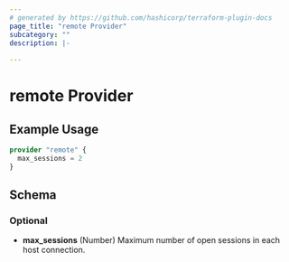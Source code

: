 ```yaml
---
# generated by https://github.com/hashicorp/terraform-plugin-docs
page_title: "remote Provider"
subcategory: ""
description: |-
  
---
```


# remote Provider



## Example Usage

```terraform
provider "remote" {
  max_sessions = 2
}
```

<!-- schema generated by tfplugindocs -->
## Schema

### Optional

- **max_sessions** (Number) Maximum number of open sessions in each host connection.
